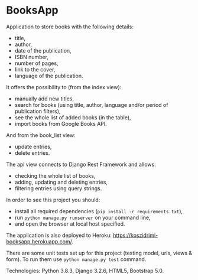 # BooksApp

Application to store books with the following details:
- title,
- author,
- date of the publication,
- ISBN number,
- number of pages,
- link to the cover,
- language of the publication.

It offers the possibility to (from the index view):
- manually add new titles,
- search for books (using title, author, language and/or period of publication filters),
- see the whole list of added books (in the table),
- import books from Google Books API.

And from the book_list view:
- update entries,
- delete entries. 

The api view connects to Django Rest Framework and allows:
- checking the whole list of books,
- adding, updating and deleting entries,
- filtering entries using query strings.

In order to see this project you should:
- install all required dependencies (`pip install -r requirements.txt`),
- run `python manage.py runserver` on your command line,
- and open the browser at local host specified. 

The application is also deployed to Heroku: https://koszidrimi-booksapp.herokuapp.com/.

There are some unit tests set up for this project (testing model, urls, views & form). To run them use `python manage.py test` command.

Technologies: Python 3.8.3, Django 3.2.6, HTML5, Bootstrap 5.0.